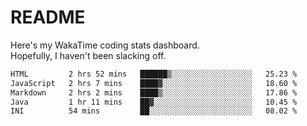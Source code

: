 # README

Here's my WakaTime coding stats dashboard.  
Hopefully, I haven't been slacking off.

<!--START_SECTION:waka-->

```txt
HTML         2 hrs 52 mins   ██████▒░░░░░░░░░░░░░░░░░░   25.23 %
JavaScript   2 hrs 7 mins    ████▓░░░░░░░░░░░░░░░░░░░░   18.60 %
Markdown     2 hrs 2 mins    ████▒░░░░░░░░░░░░░░░░░░░░   17.86 %
Java         1 hr 11 mins    ██▓░░░░░░░░░░░░░░░░░░░░░░   10.45 %
INI          54 mins         ██░░░░░░░░░░░░░░░░░░░░░░░   08.02 %
```

<!--END_SECTION:waka-->